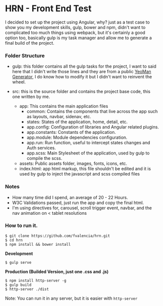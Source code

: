 # HRN - Front End Test

I decided to set up the project using Angular, why? just as a test case to show you my development skills, gulp, bower and npm, didn't want to complicated too much things using webpack, but it's certainly a good option too, basically gulp is my task manager and allow me to generate a final build of the project.

### Folder Structure

* gulp: this folder contains all the gulp tasks for the project, I want to said here that I didn't write those lines and they are from a public [YeoMan Generator][1], I do know how to modify it but I didn't want to reinvent the wheel.

* src:  this is the source folder and contains the project base code, this one written by me.
  * app: This contains the main application files
    * common: Contains the components that live across the app such as layouts, navbar, sidenav, etc.
    * states: States of the application, home, detail, etc.
    * app.config: Configuration of libraries and Angular related plugins.
    * app.constants: Constants of the application.
    * app.module: Module dependencies configuration.
    * app.run: Run function, useful to intercept states changes and Auth services.
    * app.scss: Main Stylesheet of the application, used by gulp to compile the scss.
  * assets: Public assets folder, images, fonts, icons, etc.
  * index.html: app html markup, this file shouldn't be edited and it is used by gulp to inject the javascript and scss compiled files

### Notes

* How many time did I spend, an average of 20 - 22 Hours.
* W3C Validations passed, just run the app and copy the final html.
* I'm using directives for, carousel, scroll trigger event, navbar, and the nav animation on < tablet resolutions

### How to run it.  

```
$ git clone https://github.com/fvalencia/hrn.git
$ cd hrn
$ npm install && bower install
```

**Development**
```
$ gulp serve
```

**Production (Builded Version, just one .css and .js)**
```
$ npm install http-server -g
$ gulp build
$ http-server ./dist
```
Note: You can run it in any server, but it is easier with `http-server`

[1]: https://github.com/Swiip/generator-gulp-angular
